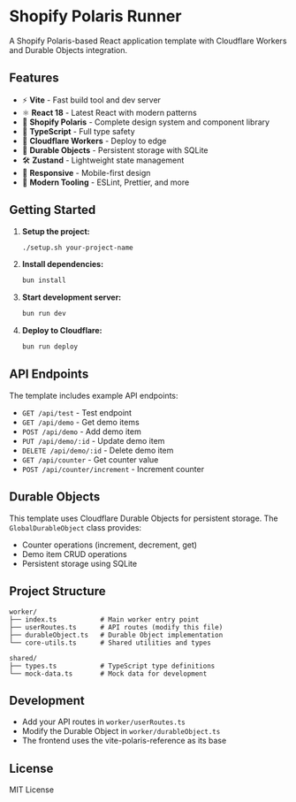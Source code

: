 # Shopify Polaris Runner

A Shopify Polaris-based React application template with Cloudflare Workers and Durable Objects integration.

## Features

- ⚡ **Vite** - Fast build tool and dev server
- ⚛️ **React 18** - Latest React with modern patterns
- 🎨 **Shopify Polaris** - Complete design system and component library
- 📘 **TypeScript** - Full type safety
- 🚀 **Cloudflare Workers** - Deploy to edge
- 💾 **Durable Objects** - Persistent storage with SQLite
- 🛠️ **Zustand** - Lightweight state management
- 📱 **Responsive** - Mobile-first design
- 🎯 **Modern Tooling** - ESLint, Prettier, and more

## Getting Started

1. **Setup the project:**
   ```bash
   ./setup.sh your-project-name
   ```

2. **Install dependencies:**
   ```bash
   bun install
   ```

3. **Start development server:**
   ```bash
   bun run dev
   ```

4. **Deploy to Cloudflare:**
   ```bash
   bun run deploy
   ```

## API Endpoints

The template includes example API endpoints:

- `GET /api/test` - Test endpoint
- `GET /api/demo` - Get demo items
- `POST /api/demo` - Add demo item
- `PUT /api/demo/:id` - Update demo item
- `DELETE /api/demo/:id` - Delete demo item
- `GET /api/counter` - Get counter value
- `POST /api/counter/increment` - Increment counter

## Durable Objects

This template uses Cloudflare Durable Objects for persistent storage. The `GlobalDurableObject` class provides:

- Counter operations (increment, decrement, get)
- Demo item CRUD operations
- Persistent storage using SQLite

## Project Structure

```
worker/
├── index.ts           # Main worker entry point
├── userRoutes.ts      # API routes (modify this file)
├── durableObject.ts   # Durable Object implementation
└── core-utils.ts      # Shared utilities and types

shared/
├── types.ts           # TypeScript type definitions
└── mock-data.ts       # Mock data for development
```

## Development

- Add your API routes in `worker/userRoutes.ts`
- Modify the Durable Object in `worker/durableObject.ts`
- The frontend uses the vite-polaris-reference as its base

## License

MIT License